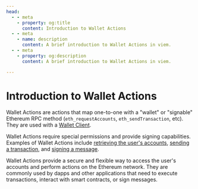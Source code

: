 ```yaml
---
head:
  - - meta
    - property: og:title
      content: Introduction to Wallet Actions
  - - meta
    - name: description
      content: A brief introduction to Wallet Actions in viem.
  - - meta
    - property: og:description
      content: A brief introduction to Wallet Actions in viem.

---
```


# Introduction to Wallet Actions

Wallet Actions are actions that map one-to-one with a "wallet" or "signable" Ethereum RPC method (`eth_requestAccounts`, `eth_sendTransaction`, etc). They are used with a [Wallet Client](/docs/client/wallet).

Wallet Actions require special permissions and provide signing capabilities. Examples of Wallet Actions include [retrieving the user's accounts](/docs/actions/wallet/getAccounts), [sending a transaction](/docs/actions/wallet/sendTransaction), and [signing a message](/docs/actions/wallet/signMessage).

Wallet Actions provide a secure and flexible way to access the user's accounts and perform actions on the Ethereum network. They are commonly used by dapps and other applications that need to execute transactions, interact with smart contracts, or sign messages.